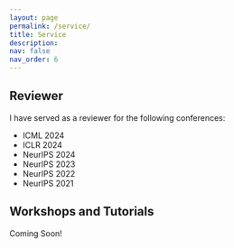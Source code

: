 ```yaml
---
layout: page
permalink: /service/
title: Service
description: 
nav: false
nav_order: 6
---
```


## Reviewer
I have served as a reviewer for the following conferences:
- ICML 2024
- ICLR 2024
- NeurIPS 2024
- NeurIPS 2023
- NeurIPS 2022
- NeurIPS 2021

## Workshops and Tutorials
Coming Soon! 


